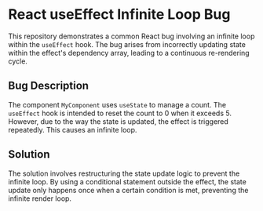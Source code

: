 # React useEffect Infinite Loop Bug

This repository demonstrates a common React bug involving an infinite loop within the `useEffect` hook. The bug arises from incorrectly updating state within the effect's dependency array, leading to a continuous re-rendering cycle.

## Bug Description
The component `MyComponent` uses `useState` to manage a count. The `useEffect` hook is intended to reset the count to 0 when it exceeds 5. However, due to the way the state is updated, the effect is triggered repeatedly.  This causes an infinite loop.

## Solution
The solution involves restructuring the state update logic to prevent the infinite loop.  By using a conditional statement outside the effect, the state update only happens once when a certain condition is met, preventing the infinite render loop.